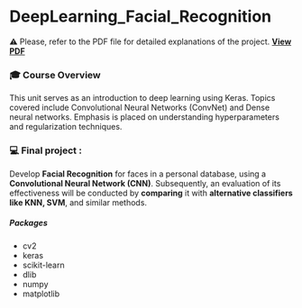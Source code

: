 # DeepLearning_Facial_Recognition


:warning: Please, refer to the PDF file for detailed explanations of the project.
**[View PDF](BOUGHEMZA_Hafsa_CASSISI_Ryan_Rapport_Reconnaissance_faciale.pdf)**

### :mortar_board: Course Overview

This unit serves as an introduction to deep learning using Keras. Topics covered include Convolutional Neural Networks (ConvNet) and Dense neural networks. Emphasis is placed on understanding hyperparameters and regularization techniques. 

### :computer: Final project :
Develop **Facial Recognition** for faces in a personal database, using a **Convolutional Neural Network (CNN)**. 
Subsequently, an evaluation of its effectiveness will be conducted by **comparing** it with **alternative classifiers like KNN, SVM**, and similar methods.

##### Packages
- cv2
- keras
- scikit-learn
- dlib
- numpy
- matplotlib
